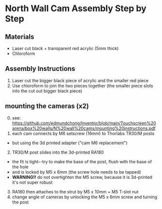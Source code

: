 # North Wall Cam Assembly Step by Step

## Materials
- Laser cut black + transparent red acrylic (5mm thick)
- Chloroform

## Assembly Instructions
1. Laser cut the bigger black piece of acrylic and the smaller red piece
2. Use chloroform to join the two pieces together (the smaller piece slots into the cut out bigger black piece)


## mounting the cameras (x2)
0. see: https://github.com/edmundchong/Inventor/blob/main/Touchscreen%20arena/box%20walls/N%20wall%20cams/mounting%20instructions.pdf
1. each cam connects by M6 setscrew (16mm) to Thorlabs TR30/M posts
  - but using the 3d printed adapter ("cam M6 replacement")
2. TR30/M post slides into the 3d-printed RA180
  - the fit is tight--try to make the base of the post, flush with the base of the hole
  - and is locked by M5 x 6mm (the screw hole needs to be tapped)
  - **WARNING!!** do not overtighten the M5 screw, because it is 3d-printed it's not super robust
3. RA180 then attaches to the strut by M5 x 10mm + M5 T-slot nut
4. change angle of cameras by unlocking the M5 x 6mm screw and turning the post

